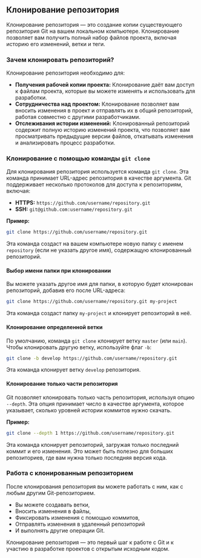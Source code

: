 ## Клонирование репозитория

Клонирование репозитория — это создание копии существующего репозитория Git на вашем локальном компьютере. Клонирование позволяет вам получить полный набор файлов проекта, включая историю его изменений, ветки и теги. 

### Зачем клонировать репозиторий?

Клонирование репозитория необходимо для:

* **Получения рабочей копии проекта:** Клонирование даёт вам доступ к файлам проекта, которые вы можете изменять и использовать для разработки.
* **Сотрудничества над проектом:** Клонирование позволяет вам вносить изменения в проект и отправлять их в общий репозиторий, работая совместно с другими разработчиками.
* **Отслеживания истории изменений:** Клонированный репозиторий содержит полную историю изменений проекта, что позволяет вам просматривать предыдущие версии файлов, откатывать изменения и анализировать процесс разработки.

### Клонирование с помощью команды `git clone`

Для клонирования репозитория используется команда `git clone`. Эта команда принимает URL-адрес репозитория в качестве аргумента. Git поддерживает несколько протоколов для доступа к репозиториям, включая:

* **HTTPS:** `https://github.com/username/repository.git`
* **SSH:** `git@github.com:username/repository.git` 

**Пример:**

```bash
git clone https://github.com/username/repository.git
```

Эта команда создаст на вашем компьютере новую папку с именем `repository` (если не указать другое имя), содержащую клонированный репозиторий.

#### Выбор имени папки при клонировании

Вы можете указать другое имя для папки, в которую будет клонирован репозиторий, добавив его после URL-адреса:

```bash
git clone https://github.com/username/repository.git my-project
```

Эта команда создаст папку `my-project` и клонирует репозиторий в неё.

#### Клонирование определенной ветки

По умолчанию, команда `git clone` клонирует ветку `master` (или `main`). Чтобы клонировать другую ветку, используйте флаг `-b`:

```bash
git clone -b develop https://github.com/username/repository.git
```

Эта команда клонирует ветку `develop` репозитория.

#### Клонирование только части репозитория

Git позволяет клонировать только часть репозитория, используя опцию `--depth`. Эта опция принимает число в качестве аргумента, которое указывает, сколько уровней истории коммитов нужно скачать. 

**Пример:**

```bash
git clone --depth 1 https://github.com/username/repository.git
```

Эта команда клонирует репозиторий, загружая только последний коммит и его изменения. Это может быть полезно для больших репозиториев, где вам нужна только последняя версия кода.


### Работа с клонированным репозиторием

После клонирования репозитория вы можете работать с ним, как с любым другим Git-репозиторием. 

* Вы можете создавать ветки,
* Вносить изменения в файлы,
* Фиксировать изменения с помощью коммитов,
* Отправлять изменения в удаленный репозиторий 
* И выполнять другие операции Git.

Клонирование репозитория — это первый шаг к работе с Git и  к  участию в разработке проектов с открытым исходным кодом. 
